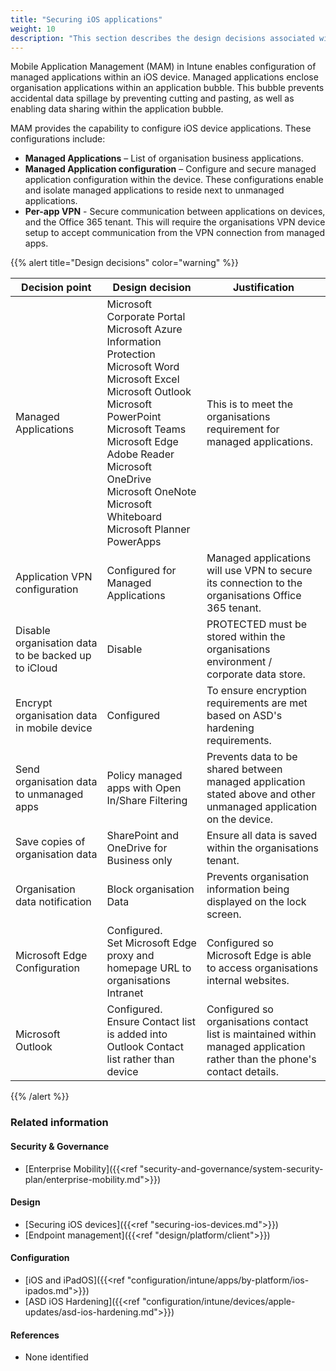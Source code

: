 ```yaml
---
title: "Securing iOS applications"
weight: 10
description: "This section describes the design decisions associated with securing applications on iOS endpoints configured according to guidance in ASD's Blueprint for Secure Cloud."
---
```


Mobile Application Management (MAM) in Intune enables configuration of managed applications within an iOS device. Managed applications enclose organisation applications within an application bubble. This bubble prevents accidental data spillage by preventing cutting and pasting, as well as enabling data sharing within the application bubble.

MAM provides the capability to configure iOS device applications. These configurations include:

* **Managed Applications** – List of organisation business applications.
* **Managed Application configuration** – Configure and secure managed application configuration within the device. These configurations enable and isolate managed applications to reside next to unmanaged applications.
* **Per-app VPN** - Secure communication between applications on devices, and the Office 365 tenant. This will require the organisations VPN device setup to accept communication from the VPN connection from managed apps.

{{% alert title="Design decisions" color="warning" %}}

| Decision point                                      | Design decision                                                                                                                                                                                                                                                                                                  | Justification                                                                                                         |
|-----------------------------------------------------|------------------------------------------------------------------------------------------------------------------------------------------------------------------------------------------------------------------------------------------------------------------------------------------------------------------|-----------------------------------------------------------------------------------------------------------------------|
| Managed Applications                                | Microsoft Corporate Portal<br>Microsoft Azure Information Protection<br>Microsoft Word<br>Microsoft Excel<br>Microsoft Outlook<br>Microsoft PowerPoint<br>Microsoft Teams<br>Microsoft Edge<br>Adobe Reader<br>Microsoft OneDrive<br>Microsoft OneNote<br>Microsoft Whiteboard<br>Microsoft Planner<br>PowerApps | This is to meet the organisations requirement for managed applications.                                                    |
| Application VPN configuration                       | Configured for Managed Applications                                                                                                                                                                                                                                                                              | Managed applications will use VPN to secure its connection to the organisations Office 365 tenant.                         |
| Disable organisation data to be backed up to iCloud | Disable                                                                                                                                                                                                                                                                                                          | PROTECTED must be stored within the organisations environment / corporate data store.                                      |
| Encrypt organisation data in mobile device          | Configured                                                                                                                                                                                                                                                                                                       | To ensure encryption requirements are met based on ASD's hardening requirements.                                       |
| Send organisation data to unmanaged apps            | Policy managed apps with Open In/Share Filtering                                                                                                                                                                                                                                                                 | Prevents data to be shared between managed application stated above and other unmanaged application on the device.    |
| Save copies of organisation data                    | SharePoint and OneDrive for Business only                                                                                                                                                                                                                                                                        | Ensure all data is saved within the organisations tenant.                                                                  |
| Organisation data notification                      | Block organisation Data                                                                                                                                                                                                                                                                                          | Prevents organisation information being displayed on the lock screen.                                                 |
| Microsoft Edge Configuration                        | Configured.<br>Set Microsoft Edge proxy and homepage URL to organisations Intranet                                                                                                                                                                                                                                    | Configured so Microsoft Edge is able to access organisations internal websites.                                            |
| Microsoft Outlook                                   | Configured.<br>Ensure Contact list is added into Outlook Contact list rather than device                                                                                                                                                                                                                         | Configured so organisations contact list is maintained within managed application rather than the phone's contact details. |

{{% /alert %}}

### Related information

#### Security & Governance

* [Enterprise Mobility]({{<ref "security-and-governance/system-security-plan/enterprise-mobility.md">}})

#### Design

* [Securing iOS devices]({{<ref "securing-ios-devices.md">}})
* [Endpoint management]({{<ref "design/platform/client">}})

#### Configuration

* [iOS and iPadOS]({{<ref "configuration/intune/apps/by-platform/ios-ipados.md">}})
* [ASD iOS Hardening]({{<ref "configuration/intune/devices/apple-updates/asd-ios-hardening.md">}})

#### References

* None identified